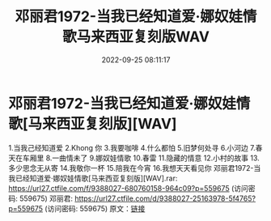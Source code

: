 ﻿---
title: 邓丽君1972-当我已经知道爱·娜奴娃情歌马来西亚复刻版WAV
date: 2022-09-25 08:11:17
categories: WAV车载音乐、镜像
tags: 华语中文
---
# 邓丽君1972-当我已经知道爱·娜奴娃情歌[马来西亚复刻版][WAV]

1.当我己经知道爱
2.Khong 你
3.我要咖啡
4.什么都怕
5.旧梦何处寻
6.小河边
7.春天在车厢里
8.一曲情未了
9.娜奴娃情歌
10.春雷
11.隐藏的情意
12.小村的故事
13.多少思念无从寄
14.我敬你一杯
15.陪我在今宵
16.我想天天看见你
邓丽君1972-当我已经知道爱·娜奴娃情歌[马来西亚复刻版][WAV].rar:
https://url27.ctfile.com/f/9388027-680760158-964c09?p=559675
(访问密码: 559675)
邓丽君: https://url27.ctfile.com/d/9388027-25163978-5f4765?p=559675
(访问密码: 559675)
原文：[链接](https://blog.sina.com.cn/s/blog_1647c7e7601030zl7.html)
